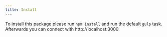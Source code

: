 ```yaml
---
title: Install
---
```


To install this package please run `npm install` and run the default `gulp` task.
Afterwards you can connect with http://localhost:3000
